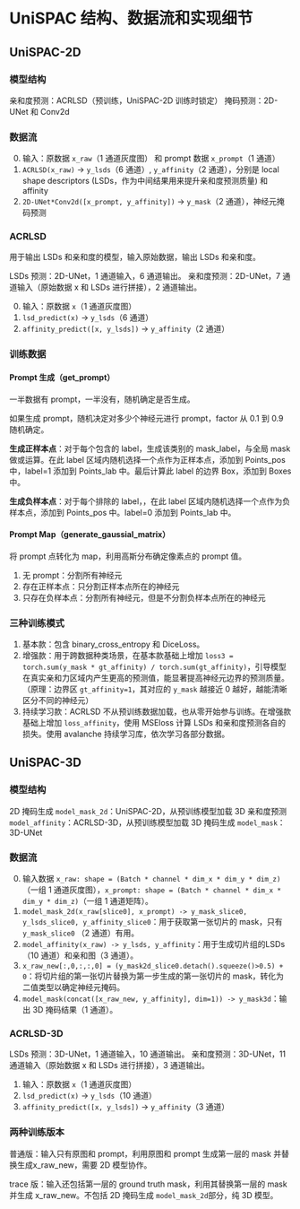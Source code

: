 # UniSPAC 结构、数据流和实现细节

## UniSPAC-2D

### 模型结构

亲和度预测：ACRLSD（预训练，UniSPAC-2D 训练时锁定）
掩码预测：2D-UNet 和 Conv2d

### 数据流

0. 输入：原数据 `x_raw`（1 通道灰度图） 和 prompt 数据 `x_prompt`（1 通道）
1. `ACRLSD(x_raw)` -> `y_lsds`（6 通道）, `y_affinity`（2 通道），分别是 local shape descriptors (LSDs，作为中间结果用来提升亲和度预测质量) 和 affinity
2. `2D-UNet*Conv2d([x_prompt, y_affinity])` -> `y_mask`（2 通道），神经元掩码预测

### ACRLSD

用于输出 LSDs 和亲和度的模型，输入原始数据，输出 LSDs 和亲和度。

LSDs 预测：2D-UNet，1 通道输入，6 通道输出。
亲和度预测：2D-UNet，7 通道输入（原始数据 x 和 LSDs 进行拼接），2 通道输出。

0. 输入：原数据 `x`（1 通道灰度图）
1. `lsd_predict(x)` -> `y_lsds`（6 通道）
2. `affinity_predict([x, y_lsds])` -> `y_affinity`（2 通道）

### 训练数据

#### Prompt 生成（get_prompt）

一半数据有 prompt，一半没有，随机确定是否生成。

如果生成 prompt，随机决定对多少个神经元进行 prompt，factor 从 0.1 到 0.9 随机确定。

**生成正样本点**：对于每个包含的 label，生成该类别的 mask_label，与全局 mask 做或运算。在此 label 区域内随机选择一个点作为正样本点，添加到 Points_pos 中，label=1 添加到 Points_lab 中。最后计算此 label 的边界 Box，添加到 Boxes 中。

**生成负样本点**：对于每个排除的 label，，在此 label 区域内随机选择一个点作为负样本点，添加到 Points_pos 中。label=0 添加到 Points_lab 中。

#### Prompt Map（generate_gaussial_matrix）

将 prompt 点转化为 map，利用高斯分布确定像素点的 prompt 值。

1. 无 prompt：分割所有神经元
2. 存在正样本点：只分割正样本点所在的神经元
3. 只存在负样本点：分割所有神经元，但是不分割负样本点所在的神经元

### 三种训练模式

1. 基本款：包含 binary_cross_entropy 和 DiceLoss。
2. 增强款：用于跨数据种类场景，在基本款基础上增加 `loss3 = torch.sum(y_mask * gt_affinity) / torch.sum(gt_affinity)`，引导模型在真实亲和力区域内产生更高的预测值，能显著提高神经元边界的预测质量。（原理：边界区 `gt_affinity=1`，其对应的 `y_mask` 越接近 0 越好，越能清晰区分不同的神经元）
3. 持续学习款：ACRLSD 不从预训练数据加载，也从零开始参与训练。在增强款基础上增加 `loss_affinity`，使用 MSEloss 计算 LSDs 和亲和度预测各自的损失。使用 avalanche 持续学习库，依次学习各部分数据。

## UniSPAC-3D

### 模型结构

2D 掩码生成 `model_mask_2d`：UniSPAC-2D，从预训练模型加载
3D 亲和度预测 `model_affinity`：ACRLSD-3D，从预训练模型加载
3D 掩码生成 `model_mask`：3D-UNet

### 数据流

0. 输入数据 `x_raw: shape = (Batch * channel * dim_x * dim_y * dim_z)`（一组 1 通道灰度图），`x_prompt: shape = (Batch * channel * dim_x * dim_y * dim_z)`（一组 1 通道矩阵）。
1. `model_mask_2d(x_raw[slice0], x_prompt) -> y_mask_slice0, y_lsds_slice0, y_affinity_slice0`：用于获取第一张切片的 mask，只有 `y_mask_slice0` （2 通道）有用。
2. `model_affinity(x_raw) -> y_lsds, y_affinity`：用于生成切片组的LSDs（10 通道）和亲和图（3 通道）。
3. `x_raw_new[:,0,:,:,0] = (y_mask2d_slice0.detach().squeeze()>0.5) + 0`：将切片组的第一张切片替换为第一步生成的第一张切片的 mask，转化为二值类型以确定神经元掩码。
4. `model_mask(concat([x_raw_new, y_affinity], dim=1)) -> y_mask3d`：输出 3D 掩码结果（1 通道）。

### ACRLSD-3D

LSDs 预测：3D-UNet，1 通道输入，10 通道输出。
亲和度预测：3D-UNet，11 通道输入（原始数据 x 和 LSDs 进行拼接），3 通道输出。

1. 输入：原数据 `x`（1 通道灰度图）
2. `lsd_predict(x)` -> `y_lsds`（10 通道）
3. `affinity_predict([x, y_lsds])` -> `y_affinity`（3 通道）

### 两种训练版本

普通版：输入只有原图和 prompt，利用原图和 prompt 生成第一层的 mask 并替换生成x_raw_new，需要 2D 模型协作。

trace 版：输入还包括第一层的 ground truth mask，利用其替换第一层的 mask 并生成 x_raw_new。不包括 2D 掩码生成 `model_mask_2d`部分，纯 3D 模型。

